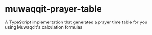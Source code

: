 # muwaqqit-prayer-table
A TypeScript implementation that generates a prayer time table for you using Muwaqqit's calculation formulas
